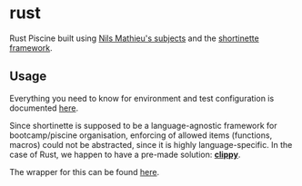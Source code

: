 # rust
Rust Piscine built using [Nils Mathieu's subjects](https://github.com/nils-mathieu/piscine-rust) and the [shortinette framework](https://pkg.go.dev/github.com/42-Short/shortinette).

## Usage
Everything you need to know for environment and test configuration is documented [here](https://pkg.go.dev/github.com/42-Short/shortinette).

Since shortinette is supposed to be a language-agnostic framework for bootcamp/piscine organisation, enforcing of allowed items (functions, macros) could not be abstracted, since it is highly language-specific.
In the case of Rust, we happen to have a pre-made solution: [**clippy**](https://rust-lang.github.io/rust-clippy/master/index.html).

The wrapper for this can be found [here](internal/alloweditems/alloweditems.go).

